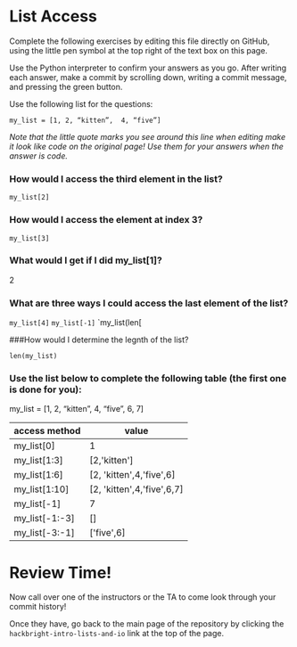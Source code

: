 # List Access

Complete the following exercises by editing this file directly on GitHub, using the little pen symbol at the top right of the text box on this page.

Use the Python interpreter to confirm your answers as you go.  After writing each answer, make a commit by scrolling down, writing a commit message, and pressing the green button.

Use the following list for the questions:

`my_list = [1, 2, “kitten”,  4, “five”]`

*Note that the little quote marks you see around this line when editing make it look like code on the original page!  Use them for your answers when the answer is code.*

### How would I access the third element in the list? 

`my_list[2]`

### How would I access the element at index 3? 

`my_list[3]`

### What would I get if I did my_list[1]?

2

### What are three ways I could access the last element of the list?
`my_list[4]`
`my_list[-1]`
`my_list(len[

###How would I determine the legnth of the list?


`len(my_list)`


### Use the list below to complete the following table (the first one is done for you):
my_list = [1, 2, “kitten”,  4, “five”, 6, 7]

access method | value
--------------|---------
my_list[0]    | 1
my_list[1:3]  | [2,'kitten']
my_list[1:6]  | [2, 'kitten',4,'five',6]
my_list[1:10] | [2, 'kitten',4,'five',6,7]
my_list[-1]   | 7
my_list[-1:-3]| []
my_list[-3:-1]| ['five',6]


# Review Time!

Now call over one of the instructors or the TA to come look through your commit history! 

Once they have, go back to the main page of the repository by clicking the `hackbright-intro-lists-and-io` link at the top of the page.
